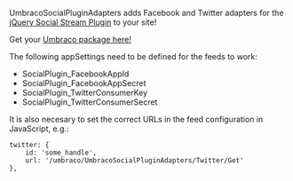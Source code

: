 UmbracoSocialPluginAdapters adds Facebook and Twitter adapters for the [jQuery Social Stream Plugin](http://www.designchemical.com/blog/index.php/premium-jquery-plugins/jquery-social-stream-plugin/) to your site!
    
Get your [Umbraco package here!](https://our.umbraco.org/projects/website-utilities/umbracosocialpluginadapters/)
	
The following appSettings need to be defined for the feeds to work:

- SocialPlugin_FacebookAppId
- SocialPlugin_FacebookAppSecret
- SocialPlugin_TwitterConsumerKey
- SocialPlugin_TwitterConsumerSecret

It is also necesary to set the correct URLs in the feed configuration in JavaScript, e.g.:

```	
twitter: {
	id: 'some_handle',
	url: '/umbraco/UmbracoSocialPluginAdapters/Twitter/Get'
},
```
